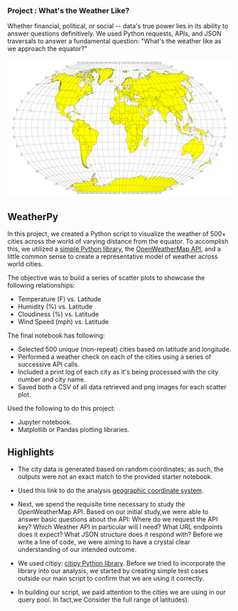 ### Project : What's the Weather Like?


Whether financial, political, or social -- data's true power lies in its ability to answer questions definitively. We used Python requests, APIs, and JSON traversals to answer a fundamental question: "What's the weather like as we approach the equator?"


![Equator](Images/equatorsign.png)

## WeatherPy

In this project, we created a Python script to visualize the weather of 500+ cities across the world of varying distance from the equator. To accomplish this, we utilized a [simple Python library](https://pypi.python.org/pypi/citipy), the [OpenWeatherMap API](https://openweathermap.org/api), and a little common sense to create a representative model of weather across world cities.

The objective was to build a series of scatter plots to showcase the following relationships:

* Temperature (F) vs. Latitude
* Humidity (%) vs. Latitude
* Cloudiness (%) vs. Latitude
* Wind Speed (mph) vs. Latitude

The final notebook has following:

* Selected 500 unique (non-repeat) cities based on latitude and longitude.
* Performed a weather check on each of the cities using a series of successive API calls.
* Included a print log of each city as it's being processed with the city number and city name.
* Saved both a CSV of all data retrieved and png images for each scatter plot.

Used the following to do this project:

* Jupyter notebook.
* Matplotlib or Pandas plotting libraries.

## Highlights

* The city data is generated based on random coordinates; as such, the outputs were not an exact match to the provided starter notebook.

* Used this link to do the analysis [geographic coordinate system](http://desktop.arcgis.com/en/arcmap/10.3/guide-books/map-projections/about-geographic-coordinate-systems.htm).

* Next, we spend the requisite time necessary to study the OpenWeatherMap API. Based on our initial study,we were able to answer  basic questions about the API: Where do we request the API key? Which Weather API in particular will I need? What URL endpoints does it expect? What JSON structure does it respond with? Before we write a line of code, we were aiming to have a crystal clear understanding of our intended outcome.

* We used citipy: [citipy Python library](https://pypi.python.org/pypi/citipy). Before we tried to incorporate the library into our analysis, we started by creating simple test cases outside our main script to confirm that we are using it correctly. 


* In building our script, we paid attention to the cities we are using in our query pool. In fact,we Consider the full range of latitudes).



